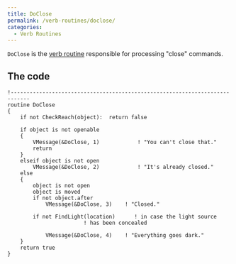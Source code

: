 ```yaml
---
title: DoClose
permalink: /verb-routines/doclose/
categories: 
  - Verb Routines
---
```


`DoClose` is the [verb routine](verb-routines/)
responsible for processing "close" commands.

## The code

    !----------------------------------------------------------------------------
    routine DoClose
    {
        if not CheckReach(object):  return false

        if object is not openable
        {
            VMessage(&DoClose, 1)            ! "You can't close that."
            return
        }
        elseif object is not open
            VMessage(&DoClose, 2)            ! "It's already closed."
        else
        {
            object is not open
            object is moved
            if not object.after
                VMessage(&DoClose, 3)    ! "Closed."

            if not FindLight(location)      ! in case the light source
                            ! has been concealed

                VMessage(&DoClose, 4)    ! "Everything goes dark."
        }
        return true
    }
